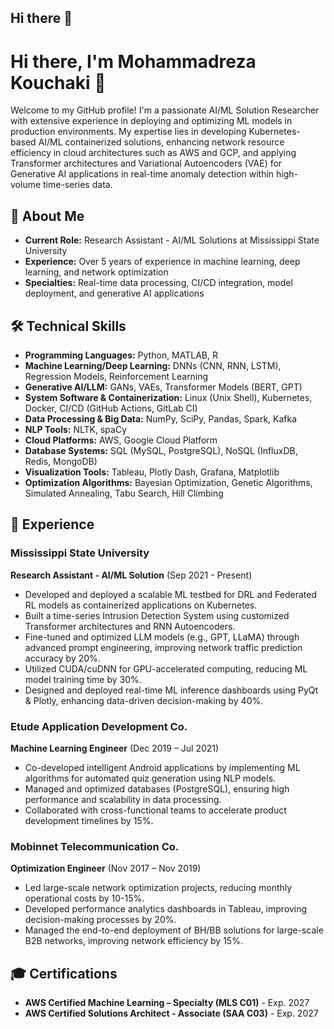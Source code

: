 ## Hi there 👋

<!--
**mrkouchaki/mrkouchaki** is a ✨ _special_ ✨ repository because its `README.md` (this file) appears on your GitHub profile.

Here are some ideas to get you started:

- 🔭 I’m currently working on ...
- 🌱 I’m currently learning ...
- 👯 I’m looking to collaborate on ...
- 🤔 I’m looking for help with ...
- 💬 Ask me about ...
- 📫 How to reach me: ...
- 😄 Pronouns: ...
- ⚡ Fun fact: ...
-->
# Hi there, I'm Mohammadreza Kouchaki 👋

Welcome to my GitHub profile! I'm a passionate AI/ML Solution Researcher with extensive experience in deploying and optimizing ML models in production environments. My expertise lies in developing Kubernetes-based AI/ML containerized solutions, enhancing network resource efficiency in cloud architectures such as AWS and GCP, and applying Transformer architectures and Variational Autoencoders (VAE) for Generative AI applications in  real-time anomaly detection within high-volume time-series data.

## 🚀 About Me

- **Current Role:** Research Assistant - AI/ML Solutions at Mississippi State University
- **Experience:** Over 5 years of experience in machine learning, deep learning, and network optimization
- **Specialties:** Real-time data processing, CI/CD integration, model deployment, and generative AI applications

## 🛠️ Technical Skills

- **Programming Languages:** Python, MATLAB, R
- **Machine Learning/Deep Learning:** DNNs (CNN, RNN, LSTM), Regression Models, Reinforcement Learning
- **Generative AI/LLM:** GANs, VAEs, Transformer Models (BERT, GPT)
- **System Software & Containerization:** Linux (Unix Shell), Kubernetes, Docker, CI/CD (GitHub Actions, GitLab CI)
- **Data Processing & Big Data:** NumPy, SciPy, Pandas, Spark, Kafka
- **NLP Tools:** NLTK, spaCy
- **Cloud Platforms:** AWS, Google Cloud Platform
- **Database Systems:** SQL (MySQL, PostgreSQL), NoSQL (InfluxDB, Redis, MongoDB)
- **Visualization Tools:** Tableau, Plotly Dash, Grafana, Matplotlib
- **Optimization Algorithms:** Bayesian Optimization, Genetic Algorithms, Simulated Annealing, Tabu Search, Hill Climbing

## 💼 Experience

### Mississippi State University
**Research Assistant - AI/ML Solution** (Sep 2021 - Present)
- Developed and deployed a scalable ML testbed for DRL and Federated RL models as containerized applications on Kubernetes.
- Built a time-series Intrusion Detection System using customized Transformer architectures and RNN Autoencoders.
- Fine-tuned and optimized LLM models (e.g., GPT, LLaMA) through advanced prompt engineering, improving network traffic prediction accuracy by 20%.
- Utilized CUDA/cuDNN for GPU-accelerated computing, reducing ML model training time by 30%.
- Designed and deployed real-time ML inference dashboards using PyQt & Plotly, enhancing data-driven decision-making by 40%.

### Etude Application Development Co.
**Machine Learning Engineer** (Dec 2019 – Jul 2021)
- Co-developed intelligent Android applications by implementing ML algorithms for automated quiz generation using NLP models.
- Managed and optimized databases (PostgreSQL), ensuring high performance and scalability in data processing.
- Collaborated with cross-functional teams to accelerate product development timelines by 15%.

### Mobinnet Telecommunication Co.
**Optimization Engineer** (Nov 2017 – Nov 2019)
- Led large-scale network optimization projects, reducing monthly operational costs by 10-15%.
- Developed performance analytics dashboards in Tableau, improving decision-making processes by 20%.
- Managed the end-to-end deployment of BH/BB solutions for large-scale B2B networks, improving network efficiency by 15%.

## 🎓 Certifications

- **AWS Certified Machine Learning – Specialty (MLS C01)** - Exp. 2027
- **AWS Certified Solutions Architect - Associate (SAA C03)** - Exp. 2027
